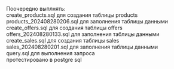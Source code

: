 Поочередно выплнять:<br>
create_products.sql для создания таблицы products<br>
products_202408280206.sql для заполнения таблицы данными<br>
create_offers.sql для создания таблицы offers<br>
offers_202408280133.sql для заполнения таблицы данными<br>
create_sales.sql для создания таблицы sales<br>
sales_202408280201.sql для заполнения таблицы данными<br>
query.sql для выполнения запроса<br>
протестировано в postgre sql



